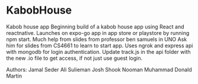# KabobHouse
Kabob house app
Beginning build of a kabob house app using React and reactnative. 
Launches on expo-go app in app store or playstore by running npm start. 
Much help from slides from professor ben samuels in UNO Ask him for slides from CS4661 to learn to start app.
Uses ngrok and express api with mongodb for login authentication.
Update track.js in the api folder with the new .io file to get access, if not just use guest login. 

Authors: 
Jamal Seder 
Ali Sulieman
Josh Shook
Nooman Muhammad
Donald Martin

